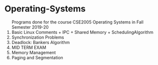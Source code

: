 # Operating-Systems
<ol>
  Programs done for the course CSE2005 Operating Systems in Fall Semester 2019-20
  <li>Basic Linux Comments + IPC + Shared Memory + SchedulingAlgorithm</li>
  <li>Synchronization Problems</li>
  <li>Deadlock: Bankers Algorithm</li>
  <li>MID TERM EXAM	</li>
  <li>Memory Management</li>
  <li>Paging and Segmentation</li>
</ol>
